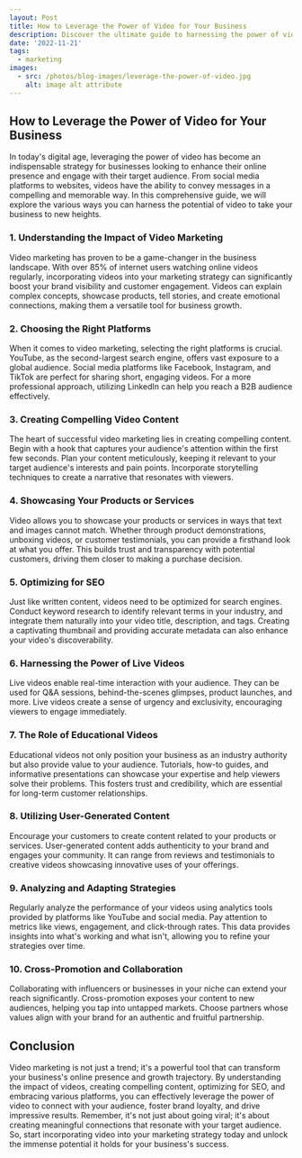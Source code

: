 ```yaml
---
layout: Post
title: How to Leverage the Power of Video for Your Business
description: Discover the ultimate guide to harnessing the power of video for your business! 🎥🚀 Learn how to create compelling content, optimize for SEO, and engage your audience like never before. Elevate your brand with the art of video marketing. Read now!
date: '2022-11-21'
tags:
  - marketing
images:
  - src: /photos/blog-images/leverage-the-power-of-video.jpg
    alt: image alt attribute
---
```


## How to Leverage the Power of Video for Your Business

In today's digital age, leveraging the power of video has become an indispensable strategy for businesses looking to enhance their online presence and engage with their target audience. From social media platforms to websites, videos have the ability to convey messages in a compelling and memorable way. In this comprehensive guide, we will explore the various ways you can harness the potential of video to take your business to new heights.

### 1. **Understanding the Impact of Video Marketing**

Video marketing has proven to be a game-changer in the business landscape. With over 85% of internet users watching online videos regularly, incorporating videos into your marketing strategy can significantly boost your brand visibility and customer engagement. Videos can explain complex concepts, showcase products, tell stories, and create emotional connections, making them a versatile tool for business growth.

### 2. **Choosing the Right Platforms**

When it comes to video marketing, selecting the right platforms is crucial. YouTube, as the second-largest search engine, offers vast exposure to a global audience. Social media platforms like Facebook, Instagram, and TikTok are perfect for sharing short, engaging videos. For a more professional approach, utilizing LinkedIn can help you reach a B2B audience effectively.

### 3. **Creating Compelling Video Content**

The heart of successful video marketing lies in creating compelling content. Begin with a hook that captures your audience's attention within the first few seconds. Plan your content meticulously, keeping it relevant to your target audience's interests and pain points. Incorporate storytelling techniques to create a narrative that resonates with viewers.

### 4. **Showcasing Your Products or Services**

Video allows you to showcase your products or services in ways that text and images cannot match. Whether through product demonstrations, unboxing videos, or customer testimonials, you can provide a firsthand look at what you offer. This builds trust and transparency with potential customers, driving them closer to making a purchase decision.

### 5. **Optimizing for SEO**

Just like written content, videos need to be optimized for search engines. Conduct keyword research to identify relevant terms in your industry, and integrate them naturally into your video title, description, and tags. Creating a captivating thumbnail and providing accurate metadata can also enhance your video's discoverability.

### 6. **Harnessing the Power of Live Videos**

Live videos enable real-time interaction with your audience. They can be used for Q&A sessions, behind-the-scenes glimpses, product launches, and more. Live videos create a sense of urgency and exclusivity, encouraging viewers to engage immediately.

### 7. **The Role of Educational Videos**

Educational videos not only position your business as an industry authority but also provide value to your audience. Tutorials, how-to guides, and informative presentations can showcase your expertise and help viewers solve their problems. This fosters trust and credibility, which are essential for long-term customer relationships.

### 8. **Utilizing User-Generated Content**

Encourage your customers to create content related to your products or services. User-generated content adds authenticity to your brand and engages your community. It can range from reviews and testimonials to creative videos showcasing innovative uses of your offerings.

### 9. **Analyzing and Adapting Strategies**

Regularly analyze the performance of your videos using analytics tools provided by platforms like YouTube and social media. Pay attention to metrics like views, engagement, and click-through rates. This data provides insights into what's working and what isn't, allowing you to refine your strategies over time.

### 10. **Cross-Promotion and Collaboration**

Collaborating with influencers or businesses in your niche can extend your reach significantly. Cross-promotion exposes your content to new audiences, helping you tap into untapped markets. Choose partners whose values align with your brand for an authentic and fruitful partnership.

## **Conclusion**

Video marketing is not just a trend; it's a powerful tool that can transform your business's online presence and growth trajectory. By understanding the impact of videos, creating compelling content, optimizing for SEO, and embracing various platforms, you can effectively leverage the power of video to connect with your audience, foster brand loyalty, and drive impressive results. Remember, it's not just about going viral; it's about creating meaningful connections that resonate with your target audience. So, start incorporating video into your marketing strategy today and unlock the immense potential it holds for your business's success.
